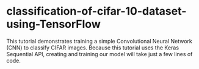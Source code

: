 # classification-of-cifar-10-dataset-using-TensorFlow
This tutorial demonstrates training a simple Convolutional Neural Network (CNN) to classify CIFAR images. Because this tutorial uses the Keras Sequential API, creating and training our model will take just a few lines of code.
